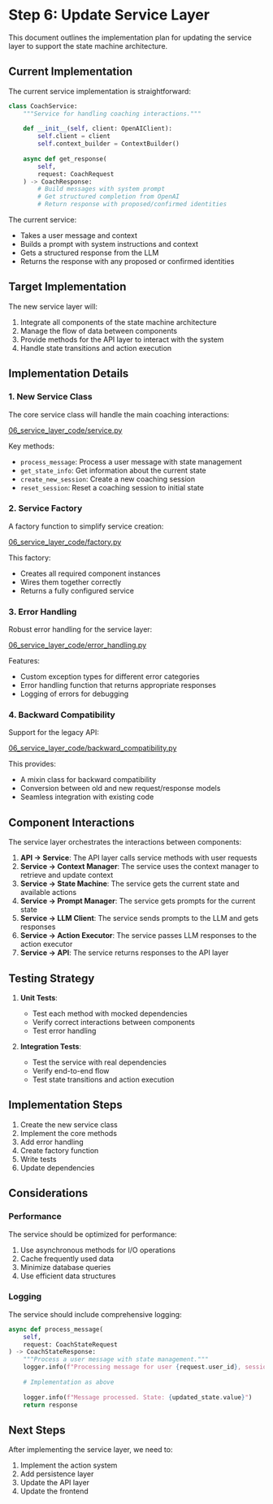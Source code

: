 # Step 6: Update Service Layer

This document outlines the implementation plan for updating the service layer to support the state machine architecture.

## Current Implementation

The current service implementation is straightforward:

```python
class CoachService:
    """Service for handling coaching interactions."""
    
    def __init__(self, client: OpenAIClient):
        self.client = client
        self.context_builder = ContextBuilder()
    
    async def get_response(
        self,
        request: CoachRequest
    ) -> CoachResponse:
        # Build messages with system prompt
        # Get structured completion from OpenAI
        # Return response with proposed/confirmed identities
```

The current service:
- Takes a user message and context
- Builds a prompt with system instructions and context
- Gets a structured response from the LLM
- Returns the response with any proposed or confirmed identities

## Target Implementation

The new service layer will:

1. Integrate all components of the state machine architecture
2. Manage the flow of data between components
3. Provide methods for the API layer to interact with the system
4. Handle state transitions and action execution

## Implementation Details

### 1. New Service Class

The core service class will handle the main coaching interactions:

[06_service_layer_code/service.py](./06_service_layer_code/service.py)

Key methods:
- `process_message`: Process a user message with state management
- `get_state_info`: Get information about the current state
- `create_new_session`: Create a new coaching session
- `reset_session`: Reset a coaching session to initial state

### 2. Service Factory

A factory function to simplify service creation:

[06_service_layer_code/factory.py](./06_service_layer_code/factory.py)

This factory:
- Creates all required component instances
- Wires them together correctly
- Returns a fully configured service

### 3. Error Handling

Robust error handling for the service layer:

[06_service_layer_code/error_handling.py](./06_service_layer_code/error_handling.py)

Features:
- Custom exception types for different error categories
- Error handling function that returns appropriate responses
- Logging of errors for debugging

### 4. Backward Compatibility

Support for the legacy API:

[06_service_layer_code/backward_compatibility.py](./06_service_layer_code/backward_compatibility.py)

This provides:
- A mixin class for backward compatibility
- Conversion between old and new request/response models
- Seamless integration with existing code

## Component Interactions

The service layer orchestrates the interactions between components:

1. **API → Service**: The API layer calls service methods with user requests
2. **Service → Context Manager**: The service uses the context manager to retrieve and update context
3. **Service → State Machine**: The service gets the current state and available actions
4. **Service → Prompt Manager**: The service gets prompts for the current state
5. **Service → LLM Client**: The service sends prompts to the LLM and gets responses
6. **Service → Action Executor**: The service passes LLM responses to the action executor
7. **Service → API**: The service returns responses to the API layer

## Testing Strategy

1. **Unit Tests**:
   - Test each method with mocked dependencies
   - Verify correct interactions between components
   - Test error handling

2. **Integration Tests**:
   - Test the service with real dependencies
   - Verify end-to-end flow
   - Test state transitions and action execution

## Implementation Steps

1. Create the new service class
2. Implement the core methods
3. Add error handling
4. Create factory function
5. Write tests
6. Update dependencies

## Considerations

### Performance

The service should be optimized for performance:

1. Use asynchronous methods for I/O operations
2. Cache frequently used data
3. Minimize database queries
4. Use efficient data structures

### Logging

The service should include comprehensive logging:

```python
async def process_message(
    self,
    request: CoachStateRequest
) -> CoachStateResponse:
    """Process a user message with state management."""
    logger.info(f"Processing message for user {request.user_id}, session {request.session_id}")
    
    # Implementation as above
    
    logger.info(f"Message processed. State: {updated_state.value}")
    return response
```

## Next Steps

After implementing the service layer, we need to:

1. Implement the action system
2. Add persistence layer
3. Update the API layer
4. Update the frontend

